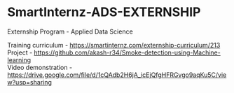 # SmartInternz-ADS-EXTERNSHIP
Externship Program - Applied Data Science


Training curriculum - https://smartinternz.com/externship-curriculum/213 <br>
Project - https://github.com/akash-r34/Smoke-detection-using-Machine-learning<br>
Video demonstration - https://drive.google.com/file/d/1cQAdb2H6jA_icEjQfgHFRGvgo9aqKu5C/view?usp=sharing
